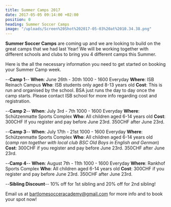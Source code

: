 ```yaml
---
title: Summer Camps 2017
date: 2017-05-05 09:14:00 +02:00
position: 0
heading: Summer Soccer Camps
image: "/uploads/Screen%20Shot%202017-05-03%20at%2010.34.38.png"
---
```


**Summer Soccer Camps** are coming up and we are looking to build on the great camps that we had last Year! We will be working together with different schools and clubs to bring you 4 different camps this Summer.

Here is the all the necessary information you need to get started on booking your Summer Camp week.

--**Camp 1**--
**When**: June 26th - 30th 1000 - 1600 Everyday
**Where**: ISB Reinach Campus
**Who**: ISB students only aged 8-13 years old
**Cost**: This is run and organised by the school. BSA just runs the day to day once the camp starts. Please contact ISB school for more info regarding cost and registration.

--**Camp 2**--
**When**: July 3rd - 7th 1000 - 1600 Everyday
**Where**: Schützenmatte Sports Complex
**Who**: All children aged 6-14 years old
**Cost**: 300CHF If you register and pay before June 23rd. 350CHF after June 23rd.

--**Camp 3**--
**When**: July 17th - 21st 1000 - 1600 Everyday
**Where**: Schützenmatte Sports Complex
**Who**: All children aged 6-14 years old (*camp ran together with local club BSC Old Boys in English and German*)
**Cost**: 300CHF if you register and pay before June 23rd. 350CHF after June 23rd.

--**Camp 4**--
**When**: August 7th - 11th 1000 - 1600 Everyday
**Where**: Rankhof Sports Complex
**Who**: All children aged 6-14 years old
**Cost**: 300CHF if you register and pay before June 23rd. 350CHF after June 23rd.

--**Sibling Discount**--
10% off for 1st sibling and 20% off for 2nd sibling!

Email us at bartlomesocceracademy@gmail.com for more info and to book your spot now!


